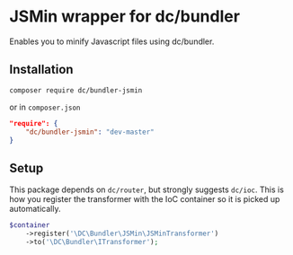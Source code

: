# JSMin wrapper for dc/bundler

Enables you to minify Javascript files using dc/bundler.

## Installation

```
composer require dc/bundler-jsmin
```

or in `composer.json`

```json
"require": {
    "dc/bundler-jsmin": "dev-master"
}
```

## Setup

This package depends on `dc/router`, but strongly suggests `dc/ioc`. This is how you register the transformer with
the IoC container so it is picked up automatically.

```php
$container
    ->register('\DC\Bundler\JSMin\JSMinTransformer')
    ->to('\DC\Bundler\ITransformer');
```